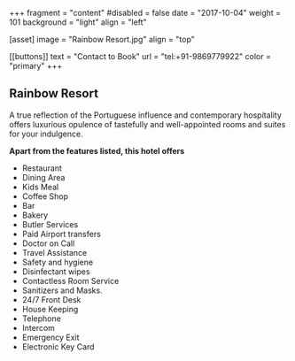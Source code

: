  +++
fragment = "content"
#disabled = false
date = "2017-10-04"
weight = 101
background = "light"
align = "left"

[asset]
  image = "Rainbow Resort.jpg"
  align = "top"

 [[buttons]]
  text = "Contact to Book"
  url = "tel:+91-9869779922"
  color = "primary"
+++


## Rainbow Resort  

A true reflection of the Portuguese influence and contemporary hospitality offers luxurious opulence of tastefully and well-appointed rooms and suites for your indulgence.  

**Apart from the features listed, this hotel offers**  

- Restaurant
- Dining Area
- Kids Meal
- Coffee Shop
- Bar
- Bakery
- Butler Services
- Paid Airport transfers
- Doctor on Call
- Travel Assistance
- Safety and hygiene
- Disinfectant wipes
- Contactless Room Service
- Sanitizers and Masks.
- 24/7 Front Desk
- House Keeping
- Telephone
- Intercom
- Emergency Exit
- Electronic Key Card
